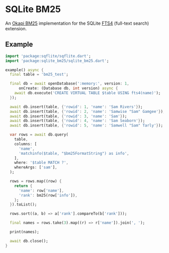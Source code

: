 # SQLite BM25

An [Okapi BM25][bm25] implementation for the SQLite [FTS4][fts4]
(full-text search) extension.

## Example

``` dart
import 'package:sqflite/sqflite.dart';
import 'package:sqlite_bm25/sqlite_bm25.dart';

example() async {
  final table = 'bm25_test';

  final db = await openDatabase(':memory:', version: 1,
      onCreate: (Database db, int version) async {
    await db.execute('CREATE VIRTUAL TABLE $table USING fts4(name)');
  });

  await db.insert(table, {'rowid': 1, 'name': 'Sam Rivers'});
  await db.insert(table, {'rowid': 2, 'name': 'Samwise "Sam" Gamgee'});
  await db.insert(table, {'rowid': 3, 'name': 'Sam'});
  await db.insert(table, {'rowid': 4, 'name': 'Sam Seaborn'});
  await db.insert(table, {'rowid': 5, 'name': 'Samwell "Sam" Tarly'});

  var rows = await db.query(
    table,
    columns: [
      'name',
      'matchinfo($table, "$bm25FormatString") as info',
    ],
    where: '$table MATCH ?',
    whereArgs: ['sam'],
  );

  rows = rows.map((row) {
    return {
      'name': row['name'],
      'rank': bm25(row['info']),
    };
  }).toList();

  rows.sort((a, b) => a['rank'].compareTo(b['rank']));

  final names = rows.take(3).map((r) => r['name']).join(', ');

  print(names);

  await db.close();
}
```

[bm25]: https://en.wikipedia.org/wiki/Okapi_BM25
[fts4]: https://www.sqlite.org/fts3.html

